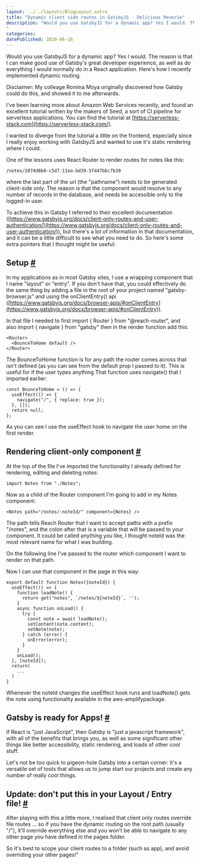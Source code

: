 ```yaml
---
layout: ../../layouts/BlogLayout.astro
title: "Dynamic client side routes in GatsbyJS - Delicious Reverie"
description: "Would you use GatsbyJS for a dynamic app? Yes I would. The reason is that I can make good use of Gatsby's great developer experience, as well as do everything I would normally do in a React application. Here's how I recently implemented dynamic routing.
"
categories:
datePublished: 2020-06-18
---
```

Would you use GatsbyJS for a dynamic app? Yes I would. The reason is that I can make good use of Gatsby's great developer experience, as well as do everything I would normally do in a React application. Here's how I recently implemented dynamic routing.

Disclaimer: My colleage Romina Moya originally discovered how Gatsby could do this, and showed it to me afterwards.

I've been learning more about Amazon Web Services recently, and found an excellent tutorial written by the makers of Seed, a sort of CI pipeline for serverless applications. You can find the tutorial at [https://serverless-stack.com](https://serverless-stack.com/).

I wanted to diverge from the tutorial a little on the frontend, especially since I really enjoy working with GatsbyJS and wanted to use it's static rendering where I could.

One of the lessons uses React Router to render routes for notes like this:

```
/notes/2074d6b0-c5d7-11ea-bd39-5f447bbc7b39
```

where the last part of the url (the "pathname") needs to be generated client-side only. The reason is that the component would resolve to any number of records in the database, and needs be accessible only to the logged-in user.

To achieve this in Gatsby I referred to their excellent documentation ([https://www.gatsbyjs.org/docs/client-only-routes-and-user-authentication/](https://www.gatsbyjs.org/docs/client-only-routes-and-user-authentication/)), but there's a lot of information in that documentation, and it can be a little difficult to see what you need to do. So here's some extra pointers that I thought might be useful:

## Setup [#](https://deliciousreverie.co.uk/posts/dynamic-client-routes-in-gatsbyjs/#setup)

In my applications as in most Gatsby sites, I use a wrapping component that I name "layout" or "entry". If you don't have that, you could effectively do the same thing by adding a file in the root of your project named "gatsby-browser.js" and using the onClientEntry() api ([https://www.gatsbyjs.org/docs/browser-apis/#onClientEntry](https://www.gatsbyjs.org/docs/browser-apis/#onClientEntry)).

In that file I needed to first import { Router } from "@reach-router", and also import { navigate } from "gatsby" then in the render function add this:

```
<Router>
  <BounceToHome default />
</Router>
```

The BounceToHome function is for any path the router comes across that isn't defined (as you can see from the default prop I passed to it). This is useful for if the user types anything That function uses navigate() that I imported earlier:

```
const BounceToHome = () => {
  useEffect(() => {
    navigate("/", { replace: true });
  }, []);
  return null;
};
```

As you can see I use the useEffect hook to navigate the user home on the first render.

## Rendering client-only component [#](https://deliciousreverie.co.uk/posts/dynamic-client-routes-in-gatsbyjs/#rendering-client-only-component)

At the top of the file I've imported the functionality I already defined for rendering, editing and deleting notes:

```
import Notes from "./Notes";
```

Now as a child of the Router component I'm going to add in my Notes component:

```
<Notes path="/notes/:noteId/" component={Notes} />
```

The path tells Reach Router that I want to accept paths with a prefix "/notes", and the colon after that is a variable that will be passed to your component. It could be called anything you like, I thought noteId was the most relevant name for what I was building.

On the following line I've passed to the router which component I want to render on that path.

Now I can use that component in the page in this way:

```
export default function Notes({noteId}) {
  useEffect(() => {
    function loadNote() {
      return get("notes", `/notes/${noteId}`, '');
    }
    async function onLoad() {
      try {
        const note = await loadNote();
        setContent(note.content);
        setNote(note);
      } catch (error) {
        onError(error);
      }
    }
    onLoad();
  }, [noteId]);
  return(
    ...
  )
}
```

Whenever the noteId changes the useEffect hook runs and loadNote() gets the note using functionality available in the aws-amplifypackage.

## Gatsby is ready for Apps! [#](https://deliciousreverie.co.uk/posts/dynamic-client-routes-in-gatsbyjs/#gatsby-is-ready-for-apps!)

If React is "just JavaScript", then Gatsby is "just a javascript framework", with all of the benefits that brings you, as well as some significant other things like better accessibility, static rendering, and loads of other cool stuff.

Let's not be too quick to pigeon-hole Gatsby into a certain corner: it's a versatile set of tools that allows us to jump start our projects and create any number of really cool things.

## Update: don't put this in your Layout / Entry file! [#](https://deliciousreverie.co.uk/posts/dynamic-client-routes-in-gatsbyjs/#update:-don't-put-this-in-your-layout-entry-file!)

After playing with this a little more, I realised that client only routes override file routes ... so if you have the dynamic routing on the root path (usually "/"), it'll override everything else and you won't be able to navigate to any other page you have defined in the pages folder.

So it's best to scope your client routes to a folder (such as app), and avoid overriding your other pages!"